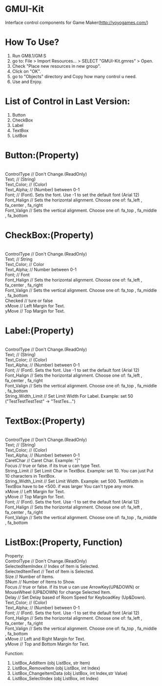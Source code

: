 GMUI-Kit
========

Interface control components for Game Maker(http://yoyogames.com/)


How To Use?
===========
1. Run GM8.1/GM:S
2. go to: File > Import Resources... > SELECT "GMUI-Kit.gmres" > Open.
3. Check "Place new resources in new group".
4. Click on "OK".
5. go to "Objects" directory and Copy how many control u need.
6. Use and Enjoy.


List of Control in Last Version:
================================
1. Button
2. CheckBox
3. Label
4. TextBox
5. ListBox


Button:(Property)
=================
<br>ControlType   // Don't Change.(ReadOnly)
<br>Text;         // (String)
<br>Text_Color;   // (Color)
<br>Text_Alpha;   // (Number) between 0-1
<br>Font;         // (Font). Sets the font. Use -1 to set the default font (Arial 12)
<br>Font_Halign   // Sets the horizontal alignment. Choose one of: fa_left , fa_center , fa_right
<br>Font_Valign   // Sets the vertical alignment. Choose one of: fa_top , fa_middle , fa_bottom

CheckBox:(Property)
===================
<br>ControlType   // Don't Change.(ReadOnly)
<br>Text;         // String
<br>Text_Color;   // Color
<br>Text_Alpha;   // Number between 0-1
<br>Font;         // Font
<br>Font_Halign   // Sets the horizontal alignment. Choose one of: fa_left , fa_center , fa_right
<br>Font_Valign   // Sets the vertical alignment. Choose one of: fa_top , fa_middle , fa_bottom
<br>Checked       // ture or false
<br>xMove         // Left Margin for Text.
<br>yMove         // Top  Margin for Text.

Label:(Property)
================
<br>ControlType         // Don't Change.(ReadOnly)
<br>Text;               // (String)
<br>Text_Color;         // (Color)
<br>Text_Alpha;         // (Number) between 0-1
<br>Font;               // (Font). Sets the font. Use -1 to set the default font (Arial 12)
<br>Font_Halign         // Sets the horizontal alignment. Choose one of: fa_left , fa_center , fa_right
<br>Font_Valign         // Sets the vertical alignment. Choose one of: fa_top , fa_middle , fa_bottom
<br>String_Width_Limit  // Set Limit Width For Label. Example: set 50 ("TestTestTestTest" -> "TestTes...")

TextBox:(Property)
==================
<br>ControlType         // Don't Change.(ReadOnly)
<br>Text;               // (String)
<br>Text_Color;         // (Color)
<br>Text_Alpha;         // (Number) between 0-1
<br>CaretChar           // Caret Char. Example: "|"
<br>Focus               // true or false. if its true u can type Text.
<br>String_Limit        // Set Limit Char in TextBox. Example: set 10. You can just Put 10 characters in TextBox.
<br>String_Width_Limit  // Set Limit Width. Example: set 500. TextWidth in TextBox have to be <500. if was larger You can't type any more.
<br>xMove               // Left Margin for Text.
<br>yMove               // Top  Margin for Text.
<br>Font;               // (Font). Sets the font. Use -1 to set the default font (Arial 12)
<br>Font_Halign         // Sets the horizontal alignment. Choose one of: fa_left , fa_center , fa_right
<br>Font_Valign         // Sets the vertical alignment. Choose one of: fa_top , fa_middle , fa_bottom


ListBox:(Property, Function)
============================
Property:
<br>ControlType       // Don't Change.(ReadOnly)
<br>SelectedItemIndex // Index of Item is Selected.
<br>SelectedItemText  // Text of Item is Selected.
<br>Size              // Number of Items.
<br>SNum              // Number of Items to Show.
<br>Focus             // true or false. if its true u can use ArrowKey(UP&DOWN) or MouseWheel (UP&DOWN) for change Selected Item.
<br>Delay             // Set Delay based of Room Speed for KeyboadKey (Up&Down).
<br>Text_Color;       // (Color)
<br>Text_Alpha;       // (Number) between 0-1
<br>Font;             // (Font). Sets the font. Use -1 to set the default font (Arial 12)
<br>Font_Halign       // Sets the horizontal alignment. Choose one of: fa_left , fa_center , fa_right
<br>Font_Valign       // Sets the vertical alignment. Choose one of: fa_top , fa_middle , fa_bottom
<br>xMove             // Left and Right Margin for Text.
<br>yMove             // Top and Bottom Margin for Text.

Function:
1. ListBox_AddItem (obj ListBox, str Item)
2. ListBox_RemoveItem (obj ListBox, int Index)
3. ListBox_ChangeItemData (obj ListBox, int Index,str Value)
4. ListBox_SelectIndex (obj ListBox, int Index)
